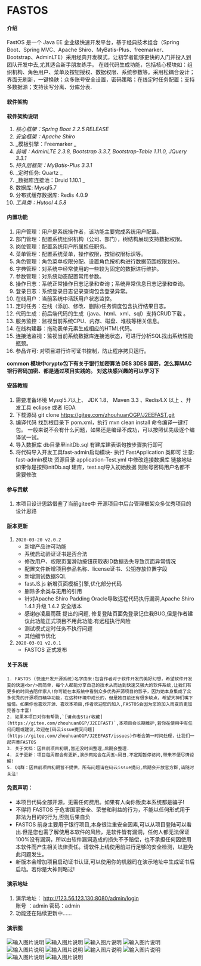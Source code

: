 # FASTOS

#### 介绍
FastOS 是一个 Java EE 企业级快速开发平台，基于经典技术组合（Spring Boot、Spring MVC、Apache Shiro、MyBatis-Plus、freemarker、Bootstrap、AdminLTE）采用经典开发模式，让初学者能够更快的入门并投入到团队开发中去,尤其适合新手朋友练手。 在线代码生成功能，包括核心模块如：组织机构、角色用户、菜单及按钮授权、数据权限、系统参数等。采用松耦合设计；界面无刷新，一键换肤；众多账号安全设置，密码策略；在线定时任务配置；支持多数据源；支持读写分离、分库分表.

#### 软件架构
 **软件架构说明** 

1.  _核心框架：Spring Boot 2.2.5.RELEASE_ 
2.   _安全框架：Apache Shiro_ 
3.   _模板引擎：Freemarker _ 
4.   _前端：AdminLTE 2.3.8, Bootstrap 3.3.7, Bootstrap-Table 1.11.0, JQuery 3.3.1_ 
5.   _持久层框架：MyBatis-Plus 3.3.1_ 
6.   _定时任务: Quartz _ 
7.   _数据库连接池：Druid 1.10.1 _ 
9.   数据库: Mysql5.7
10.  分布式缓存数据库: Redis 4.0.9
11.   _工具类：Hutool 4.5.8_ 

#### 内置功能

1.  用户管理：用户是系统操作者，该功能主要完成系统用户配置。
2.  部门管理：配置系统组织机构（公司、部门），树结构展现支持数据权限。
3.  岗位管理：配置系统用户所属担任职务。
4.  菜单管理：配置系统菜单，操作权限，按钮权限标识等。
5.  角色管理：角色菜单权限分配、设置角色按机构进行数据范围权限划分。
6.  字典管理：对系统中经常使用的一些较为固定的数据进行维护。
7.  参数管理：对系统动态配置常用参数。
8.  操作日志：系统正常操作日志记录和查询；系统异常信息日志记录和查询。
9.  登录日志：系统登录日志记录查询包含登录异常。
10. 在线用户：当前系统中活跃用户状态监控。
11. 定时任务：在线（添加、修改、删除)任务调度包含执行结果日志。
12. 代码生成：前后端代码的生成（java、html、xml、sql）支持CRUD下载 。
13. 服务监控：监视当前系统CPU、内存、磁盘、堆栈等相关信息。
14. 在线构建器：拖动表单元素生成相应的HTML代码。
15. 连接池监视：监视当前系统数据库连接池状态，可进行分析SQL找出系统性能瓶颈。
16. 参品许可: 对项目进行许可证书控制，防止程序拷贝运行。


 **common 模块中crypto包下有关于银行加密算法 DES 3DES 国密，怎么算MAC 银行密码加密、都是通过项目实践的。 对这块感兴趣的可以学习下** 

#### 安装教程

1.  需要准备环境 Mysql5.7以上、 JDK 1.8、 Maven 3.3 、Redis4.X 以上 、开发工具 eclipse 或者 IEDA
2.  下载源码 git clone https://gitee.com/zhouhuanOGP/J2EEFAST.git
3.  编译代码
    找到根目录下 pom.xml，执行 mvn clean install 命令编译一键打包。
    一般来说不会有什么问题，如果还是编译不成功，可以按照优先级逐个编译试一试。
4.  导入数据库
    db目录里initDb.sql 有建库建表语句按步骤执行即可
5.  将代码导入开发工具fast-admin启动模块- 执行 FastApplication 类即可
注意:
    fast-admin模块 资源目录 application-Test.yml 中修改连接数据库 链接地址 如果你是按照initDb.sql 建库，test.sql导入初始数据 则账号密码用户名都不需要修改

#### 参与贡献

1.  本项目设计思路借鉴了当前gitee中 开源项目中后台管理框架众多优秀项目的设计思路

####  版本更新
1.  `2020-03-20 v2.0.2 `
    * 新增产品许可功能
    * 系统启动验证证书是否合法
    * 修改用户、权限页面滑动按钮获取表ID数据丢失导致页面异常情况
    * 配置文件新增项目参品名称、license证书、公钥存放位置字段
    * 新增测试数据SQL
    * fastJS.js 新增页面模板引擎,优化部分代码
    * 删除多余类与无用的引用
    * 针对Apache Shiro Padding Oracle导致远程代码执行漏洞,Apache Shiro 1.4.1 升级 1.4.2 安全版本
    * 感谢@凌晨雨薇 提出的问题, 修复登陆页面免登录记住我BUG,但是作者建议此功能正式项目不用此功能.有远程执行风险
    * 测试模式定时任务不执行问题
    * 其他细节优化
2.  `2020-03-01 v2.0.1 `
    * FASTOS 正式发布

#### 关于系统
    1. FASTOS (快速开发开源系统)名字由来:包含作者对于软件开发的美好幻想，希望软件开发变的快速<br/>而简单，每个人都能分享自己的技术从而达到快速又强大的软件系统,让我们有更多的时间去陪伴家人!你可能在本系统中看到众多优秀开源项目的影子，因为她本身集成了众多优秀的开源项目精华功能，在这种环境中成长的，但是她目前还有很多缺点，希望大神们嘴下留情。如果你也喜欢开源、喜欢本项目,作者欢迎您的加入,FASTOS会因为您的加入而变的更加完善与丰富!
    2. 如果本项目对你有帮助,`[请点击Star收藏](https://gitee.com/zhouhuanOGP/J2EEFAST)`,本项目会长期维护,若你在使用中有任何问题或建议,欢迎在[码云issue提交问题](https://gitee.com/zhouhuanOGP/J2EEFAST/issues)作者会第一时间处理，让我们一起完善FASTOS
    3. 关于文档：因目前项目初期,暂还没时间整理,后期会整理.
    4. 关于更新：项目每周都会有更新,演示网站会在周五~周日,不定期暂停访问,带来不便尽情谅解!
    5. QQ群：因目前项目初期暂不提供，所有问题请在码云issue提问,后期会开放官方群,请随时关注!
#### 免责声明：
* 本项目代码全部开源，无需任何费用。如果有人向你贩卖本系统都是骗子!
* 不得将 FASTOS 于危害国家安全、荣誉和利益的行为，不能以任何形式用于非法为目的的行为,否则后果自负
* FASTOS 前身主要用于银行项目,本身很注重安全因素,可以从项目登陆可以看出.但是您也需了解使用本软件的风险，是软件皆有漏洞，任何人都无法保证100%没有漏洞，所以由软件漏洞造成的损失不予赔偿，也不承担任何因使用本软件而产生相关法律责任。请软件上线使用前进行足够的安全检测，以避免此问题发生。
* 新版本会增加项目启动证书认证,可以使用你的机器码在演示地址中生成证书后启动。若你是大神则略过!
#### 演示地址

1.  演示地址： http://123.56.123.130:8080/admin/login<br>账号 ：admin 密码：admin
2.  功能还在陆续更新中......

#### 演示图
![输入图片说明](https://images.gitee.com/uploads/images/2020/0320/142557_2b61c8bb_1816537.png "屏幕截图.png")
![输入图片说明](https://images.gitee.com/uploads/images/2020/0320/143045_4257591d_1816537.png "屏幕截图.png")
![输入图片说明](https://images.gitee.com/uploads/images/2020/0320/143126_14c6028e_1816537.png "屏幕截图.png")
![输入图片说明](https://images.gitee.com/uploads/images/2020/0320/143208_4fc272f0_1816537.png "屏幕截图.png")
![输入图片说明](https://images.gitee.com/uploads/images/2020/0320/143225_79a0cc62_1816537.png "屏幕截图.png")
![输入图片说明](https://images.gitee.com/uploads/images/2020/0320/143804_b6608568_1816537.png "屏幕截图.png")
![输入图片说明](https://images.gitee.com/uploads/images/2020/0320/143840_e4b06bc2_1816537.png "屏幕截图.png")
![输入图片说明](https://images.gitee.com/uploads/images/2020/0320/143916_9cfb2619_1816537.png "屏幕截图.png")
![输入图片说明](https://images.gitee.com/uploads/images/2020/0320/143945_f7f210f4_1816537.png "屏幕截图.png")
![输入图片说明](https://images.gitee.com/uploads/images/2020/0320/144019_b2834f9c_1816537.png "屏幕截图.png")
